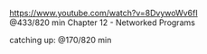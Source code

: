 https://www.youtube.com/watch?v=8DvywoWv6fI  
@433/820 min 
Chapter 12 - Networked Programs

catching up: @170/820 min